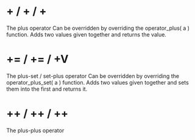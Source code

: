 # + / + / +
The plus operator
Can be overridden by overriding the operator_plus( a ) function.
Adds two values given together and returns the value.

# += / += / +V
The plus-set / set-plus operator
Can be overridden by overriding the operator_plus_set( a ) function.
Adds two values given together and sets them into the first and returns it.

# ++ / ++ / ++
The plus-plus operator

